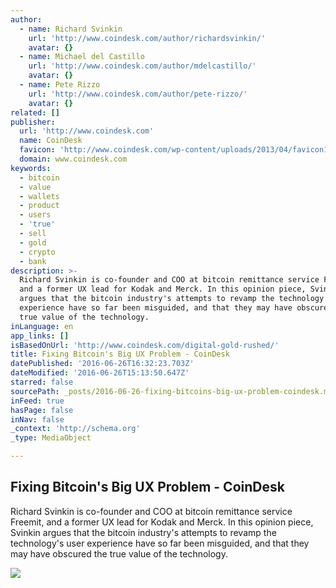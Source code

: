 ```yaml
---
author:
  - name: Richard Svinkin
    url: 'http://www.coindesk.com/author/richardsvinkin/'
    avatar: {}
  - name: Michael del Castillo
    url: 'http://www.coindesk.com/author/mdelcastillo/'
    avatar: {}
  - name: Pete Rizzo
    url: 'http://www.coindesk.com/author/pete-rizzo/'
    avatar: {}
related: []
publisher:
  url: 'http://www.coindesk.com'
  name: CoinDesk
  favicon: 'http://www.coindesk.com/wp-content/uploads/2013/04/favicon1.ico?b6542b'
  domain: www.coindesk.com
keywords:
  - bitcoin
  - value
  - wallets
  - product
  - users
  - 'true'
  - sell
  - gold
  - crypto
  - bank
description: >-
  Richard Svinkin is co-founder and COO at bitcoin remittance service Freemit,
  and a former UX lead for Kodak and Merck. In this opinion piece, Svinkin
  argues that the bitcoin industry's attempts to revamp the technology's user
  experience have so far been misguided, and that they may have obscured the
  true value of the technology.
inLanguage: en
app_links: []
isBasedOnUrl: 'http://www.coindesk.com/digital-gold-rushed/'
title: Fixing Bitcoin's Big UX Problem - CoinDesk
datePublished: '2016-06-26T16:32:23.703Z'
dateModified: '2016-06-26T15:13:50.647Z'
starred: false
sourcePath: _posts/2016-06-26-fixing-bitcoins-big-ux-problem-coindesk.md
inFeed: true
hasPage: false
inNav: false
_context: 'http://schema.org'
_type: MediaObject

---
```

<article style=""><h1>Fixing Bitcoin's Big UX Problem - CoinDesk</h1><p>Richard Svinkin is co-founder and COO at bitcoin remittance service Freemit, and a former UX lead for Kodak and Merck. In this opinion piece, Svinkin argues that the bitcoin industry's attempts to revamp the technology's user experience have so far been misguided, and that they may have obscured the true value of the technology.</p><img src="http://media.coindesk.com/2016/06/Screen-Shot-2016-06-24-at-2.36.32-PM.png" /></article>